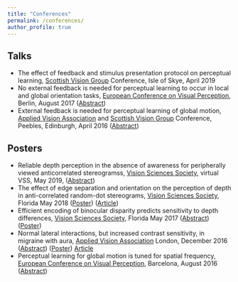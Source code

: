 ```yaml
---
title: "Conferences"
permalink: /conferences/
author_profile: true
---
```



## Talks
* The effect of feedback and stimulus presentation protocol on perceptual learning, [Scottish Vision Group](http://svg.psy.gla.ac.uk/) Conference, Isle of Skye, April 2019
* No external feedback is needed for perceptual learning to occur in local and global orientation tasks, [European Conference on Visual Perception](http://www.ecvp.org/2017/), Berlin,  August 2017 ([Abstract](http://journals.sagepub.com/page/pec/collections/ecvp-abstracts/index/ecvp-2017))  
* External feedback is needed for perceptual learning of global motion, [Applied Vision Association](http://www.theava.net/) and [Scottish Vision Group](http://svg.psy.gla.ac.uk/) Conference, Peebles, Edinburgh, April 2016 ([Abstract](http://journals.sagepub.com/doi/pdf/10.1177/0301006616674873))


## Posters
* Reliable depth perception in the absence of awareness for peripherally viewed anticorrelated stereogramss, [Vision Sciences Society](https://www.visionsciences.org/), virtual VSS, May 2019,  ([Abstract](https://doi.org/10.1167/jov.20.11.1745))
* The effect of edge separation and orientation on the perception of depth in anti-correlated random-dot stereograms, [Vision Sciences Society](https://www.visionsciences.org/), Florida May 2018  ([Poster](https://www.researchgate.net/publication/325780953_The_effect_of_edge_separation_and_orientation_on_the_perception_of_depth_in_anti-correlated_random-dot_stereograms))  ([Article](https://www.nature.com/articles/s41598-018-32500-4))
* Efficient encoding of binocular disparity predicts sensitivity to depth differences, [Vision Sciences Society](https://www.visionsciences.org/), Florida May 2017  ([Abstract](http://jov.arvojournals.org/article.aspx?articleid=2651940)) ([Poster](https://f1000research.com/posters/6-1405))    
* Normal lateral interactions, but increased contrast sensitivity, in migraine with aura, [Applied Vision Association](http://www.theava.net/) London, December 2016 ([Abstract](http://journals.sagepub.com/doi/abs/10.1177/0301006617710756)) ([Poster](https://f1000research.com/posters/6-1455))  [Article](https://www.mdpi.com/2411-5150/2/1/7)
* Perceptual learning for global motion is tuned for spatial frequency, [European Conference on Visual Perception](http://www.ub.edu/ecvp/), Barcelona,  August 2016 ([Abstract](http://journals.sagepub.com/doi/abs/10.1177/0301006616671273))    
